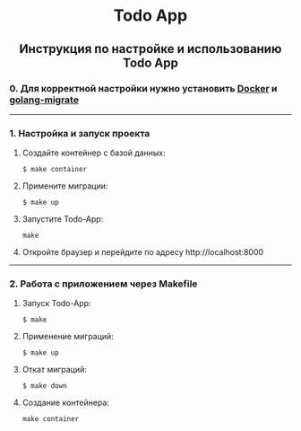 <h1 align="center">Todo App</h1>

<h2 align="center">Инструкция по настройке и использованию Todo App</h2>

### 0. Для корректной настройки нужно установить <a href="https://www.docker.com/products/docker-desktop/" target="_blank">Docker</a> и <a href="https://github.com/golang-migrate/migrate/tree/master/cmd/migrate#installation" target="_blank">golang-migrate</a>

---

### 1. Настройка и запуск проекта

1. Создайте контейнер с базой данных:
   ```
   $ make container
   ```
2. Примените миграции:
   ```
   $ make up
   ```
3. Запустите Todo-App:
   ```
   make
   ```
4. Откройте браузер и перейдите по адресу http://localhost:8000

---

### 2. Работа с приложением через Makefile

1. Запуск Todo-App:
   ```
   $ make
   ```
2. Применение миграций:
   ```
   $ make up
   ```
3. Откат миграций:
   ```
   $ make down
   ```
4. Создание контейнера:
   ```
   make container
   ```
